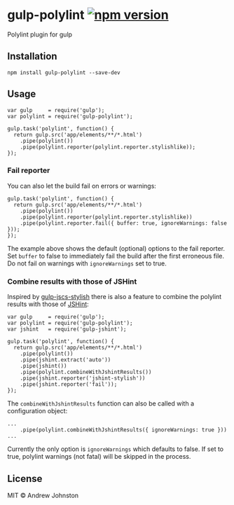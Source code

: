 # gulp-polylint [![npm version](https://badge.fury.io/js/gulp-polylint.svg)](https://badge.fury.io/js/gulp-polylint)

Polylint plugin for gulp

## Installation
```
npm install gulp-polylint --save-dev
```

## Usage
```
var gulp     = require('gulp');
var polylint = require('gulp-polylint');

gulp.task('polylint', function() {
  return gulp.src('app/elements/**/*.html')
    .pipe(polylint())
    .pipe(polylint.reporter(polylint.reporter.stylishlike));
});
```

### Fail reporter
You can also let the build fail on errors or warnings:
```
gulp.task('polylint', function() {
  return gulp.src('app/elements/**/*.html')
    .pipe(polylint())
    .pipe(polylint.reporter(polylint.reporter.stylishlike))
    .pipe(polylint.reporter.fail({ buffer: true, ignoreWarnings: false }));
});
```
The example above shows the default (optional) options to the fail reporter.
Set `buffer` to false to immediately fail the build after the first erroneous file. Do not fail on warnings with `ignoreWarnings` set to true.

### Combine results with those of JSHint
Inspired by [gulp-jscs-stylish](https://github.com/gonsfx/gulp-jscs-stylish#combine-results-with-those-of-jshint) there is also a feature to combine the polylint results with those of [JSHint](https://github.com/spalger/gulp-jshint):
```
var gulp     = require('gulp');
var polylint = require('gulp-polylint');
var jshint   = require('gulp-jshint');

gulp.task('polylint', function() {
  return gulp.src('app/elements/**/*.html')
    .pipe(polylint())
    .pipe(jshint.extract('auto'))
    .pipe(jshint())
    .pipe(polylint.combineWithJshintResults())
    .pipe(jshint.reporter('jshint-stylish'))
    .pipe(jshint.reporter('fail'));
});
```
The `combineWithJshintResults` function can also be called with a configuration object:
```
...
    .pipe(polylint.combineWithJshintResults({ ignoreWarnings: true }))
...
```
Currently the only option is `ignoreWarnings` which defaults to false. If set to true, polylint warnings (not fatal) will be skipped in the process.

## License
MIT © Andrew Johnston
